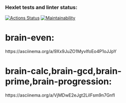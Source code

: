 ### Hexlet tests and linter status:
[![Actions Status](https://github.com/aptart/frontend-project-44/actions/workflows/hexlet-check.yml/badge.svg)](https://github.com/aptart/frontend-project-44/actions)
[![Maintainability](https://api.codeclimate.com/v1/badges/97d0f050464bd5679e47/maintainability)](https://codeclimate.com/github/aptart/frontend-project-44/maintainability)
<h1>brain-even:</h1>
<p>https://asciinema.org/a/9Xx9JuZO1MyvIfoEo4P1oJJpY</p>
<h1>brain-calc,brain-gcd,brain-prime,brain-progression:</h1>
<p>https://asciinema.org/a/VjMDwE2eJgt2LilFsm9n7GnfI<p>
